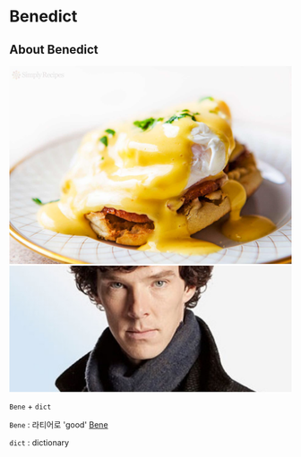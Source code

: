 # Benedict

## About Benedict
![EggBenedict](./images/eggs-benedict.jpg)
![BenedictCumberbatch](./images/benedictcumberbatch.jpg)

`Bene` + `dict`

`Bene` : 라티어로 'good' [Bene](https://en.wiktionary.org/wiki/bene#Latin)

`dict` : dictionary

